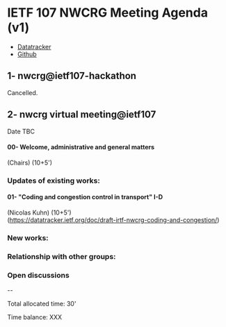 # IETF 107 NWCRG Meeting Agenda (v1)

* [Datatracker](https://datatracker.ietf.org/rg/nwcrg/) 
* [Github](https://github.com/irtf-nwcrg/rg-materials/)


## 1- nwcrg@ietf107-hackathon

Cancelled.

## 2- nwcrg virtual meeting@ietf107 

Date TBC

#### 00- Welcome, administrative and general matters
(Chairs) (10+5')    


### Updates of existing works:    

#### 01- "Coding and congestion control in transport" I-D
(Nicolas Kuhn) (10+5')     
(https://datatracker.ietf.org/doc/draft-irtf-nwcrg-coding-and-congestion/)

### New works:    


### Relationship with other groups:


### Open discussions


--    

Total allocated time: 30'

Time balance: XXX    
